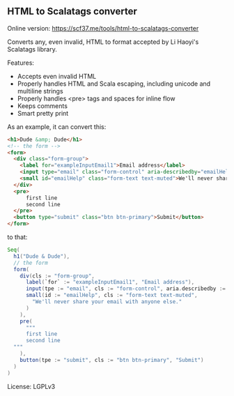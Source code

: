 ## HTML to Scalatags converter
Online version: https://scf37.me/tools/html-to-scalatags-converter

Converts any, even invalid, HTML to format accepted by Li Haoyi's Scalatags library.

Features:

- Accepts even invalid HTML
- Properly handles HTML and Scala escaping, including unicode and multiline strings
- Properly handles &lt;pre&gt; tags and spaces for inline flow
- Keeps comments
- Smart pretty print

As an example, it can convert this:

```html
<h1>Dude &amp; Dude</h1>
<!-- the form -->
<form>
  <div class="form-group">
    <label for="exampleInputEmail1">Email address</label>
    <input type="email" class="form-control" aria-describedby="emailHelp" placeholder="Enter email">
    <small id="emailHelp" class="form-text text-muted">We'll never share your email with anyone else.</small>
  </div>
  <pre>
      first line
      second line
  </pre>
  <button type="submit" class="btn btn-primary">Submit</button>
</form>
```

to that:
```scala
Seq(
  h1("Dude & Dude"), 
  // the form 
  form(
    div(cls := "form-group", 
      label(`for` := "exampleInputEmail1", "Email address"), 
      input(tpe := "email", cls := "form-control", aria.describedby := "emailHelp", placeholder := "Enter email"), 
      small(id := "emailHelp", cls := "form-text text-muted", 
        "We'll never share your email with anyone else."
      )
    ), 
    pre(
      """
      first line
      second line
  """
    ), 
    button(tpe := "submit", cls := "btn btn-primary", "Submit")
  )
)
```

License: LGPLv3
